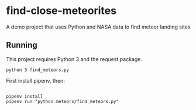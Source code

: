 # find-close-meteorites
A demo project that uses Python and NASA data to find meteor landing sites


## Running

This project requires Python 3 and the request package.

`python 3 find_meteors.py`

First install pipenv, then:

```

pipenv install
pipenv run "python meteors/find_meteors.py"

```

